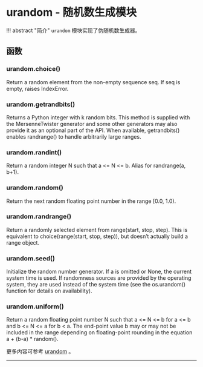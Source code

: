 # **urandom** - 随机数生成模块
!!! abstract "简介"
    `urandom` 模块实现了伪随机数生成器。

## 函数 

### **urandom.choice**()  
Return a random element from the non-empty sequence seq. If seq is empty, raises IndexError.

### **urandom.getrandbits**()  
Returns a Python integer with k random bits. This method is supplied with the MersenneTwister generator and some other generators may also provide it as an optional part of the API. When available, getrandbits() enables randrange() to handle arbitrarily large ranges.

### **urandom.randint**()  
Return a random integer N such that a <= N <= b. Alias for randrange(a, b+1).

### **urandom.random**()  
Return the next random floating point number in the range [0.0, 1.0).

### **urandom.randrange**()  
Return a randomly selected element from range(start, stop, step). This is equivalent to choice(range(start, stop, step)), but doesn’t actually build a range object.

### **urandom.seed**()  
Initialize the random number generator.
If a is omitted or None, the current system time is used. If randomness sources are provided by the operating system, they are used instead of the system time (see the os.urandom() function for details on availability).

### **urandom.uniform**()  
Return a random floating point number N such that a <= N <= b for a <= b and b <= N <= a for b < a.
The end-point value b may or may not be included in the range depending on floating-point rounding in the equation a + (b-a) * random().

更多内容可参考 [urandom](https://docs.python.org/3/library/random.html?highlight=random#module-random) 。

----------